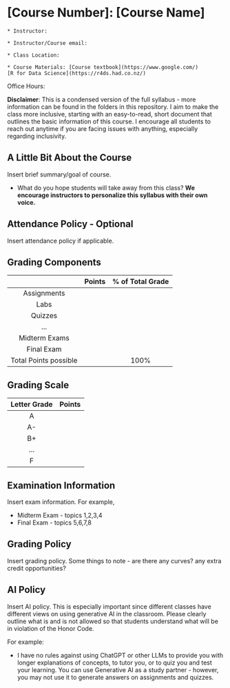 # [Course Number]: [Course Name] 

    * Instructor:

    * Instructor/Course email:

    * Class Location:

    * Course Materials: [Course textbook](https://www.google.com/)
    [R for Data Science](https://r4ds.had.co.nz/)

Office Hours:

**Disclaimer**: This is a condensed version of the full syllabus - more information can be found in the folders in this repository. I aim to make the class more inclusive, starting with an easy-to-read, short document that outlines the basic information of this course. I encourage all students to reach out anytime if you are facing issues with anything, especially regarding inclusivity.

## A Little Bit About the Course
Insert brief summary/goal of course. 
* What do you hope students will take away from this class? **We encourage instructors to personalize this syllabus with their own voice.**

## Attendance Policy - Optional
Insert attendance policy if applicable. 

## Grading Components
|  	      | Points | % of Total Grade | 
|:-------:|:-----:|:-----:|  
| Assignments |  |  | 	 
| Labs |  |  | 
| Quizzes  |  |  |
| ...  |  |	 |  
| Midterm Exams  |  |  | 
| Final Exam  |  |  | 
| Total Points possible |  | 100% |

## Grading Scale
|Letter Grade| Points |
|:-----:|:-----:| 
|A|  |   	 
|A-|  |   
|B+|  |  
| ...  |  |	  
| F  |  |  

## Examination Information
Insert exam information. For example, 
* Midterm Exam - topics 1,2,3,4
* Final Exam - topics 5,6,7,8

## Grading Policy
Insert grading policy. Some things to note - are there any curves? any extra credit opportunities?

## AI Policy
Insert AI policy. This is especially important since different classes have different views on using generative AI in the classroom. Please clearly outline what is and is not allowed so that students understand what will be in violation of the Honor Code. 

For example: 
*  I have no rules against using ChatGPT or other LLMs to provide you with longer explanations of concepts, to tutor you, or to quiz you and test your learning. You can use Generative AI as a study partner - however, you may not use it to generate answers on assignments and quizzes.

